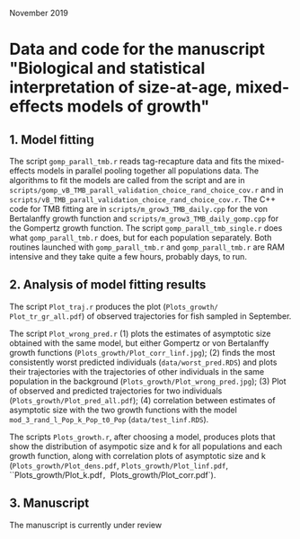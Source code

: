 November 2019
# Data and code for the manuscript "Biological and statistical interpretation of size-at-age, mixed-effects models of growth"


## 1. Model fitting

The script `gomp_parall_tmb.r` reads tag-recapture data and fits the mixed-effects models in parallel pooling together all populations data. The algorithms to fit the models are called from the script and are in `scripts/gomp_vB_TMB_parall_validation_choice_rand_choice_cov.r` and in `scripts/vB_TMB_parall_validation_choice_rand_choice_cov.r`. The C++ code for TMB fitting are in `scripts/m_grow3_TMB_daily.cpp` for the von Bertalanffy growth function and `scripts/m_grow3_TMB_daily_gomp.cpp` for the Gompertz growth function. The script `gomp_parall_tmb_single.r` does what `gomp_parall_tmb.r` does, but for each population separately. Both routines launched with `gomp_parall_tmb.r` and `gomp_parall_tmb.r` are RAM intensive and they take quite a few hours, probably days, to run.

## 2. Analysis of model fitting results    

The script `Plot_traj.r` produces the plot (`Plots_growth/ Plot_tr_gr_all.pdf`) of observed trajectories for fish sampled in September.   


The script `Plot_wrong_pred.r` (1) plots the estimates of asymptotic size obtained with the same model, but either Gompertz or von Bertalanffy growth functions (`Plots_growth/Plot_corr_linf.jpg`); (2) finds the most consistently worst predicted individuals (`data/worst_pred.RDS`) and plots their trajectories with the trajectories of other individuals in the same population in the background (`Plots_growth/Plot_wrong_pred.jpg`); (3) Plot of observed and predicted trajectories for two individuals (`Plots_growth/Plot_pred_all.pdf`); (4) correlation between estimates of asymptotic size with the two growth functions with the model `mod_3_rand_l_Pop_k_Pop_t0_Pop` (`data/test_linf.RDS`). 

The scripts `Plots_growth.r`, after choosing a model, produces plots that show the distribution of asympotic size and k for all populations and each growth function, along with correlation plots of asymptotic size and k (`Plots_growth/Plot_dens.pdf`, `Plots_growth/Plot_linf.pdf`, ``Plots_growth/Plot_k.pdf`, `Plots_growth/Plot_corr.pdf`).


## 3. Manuscript

The manuscript is currently under review 